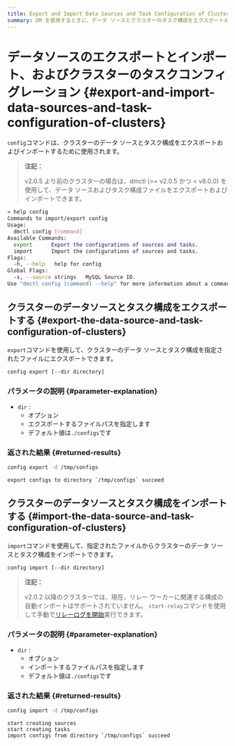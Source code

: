 ```yaml
---
title: Export and Import Data Sources and Task Configuration of Clusters
summary: DM を使用するときに、データ ソースとクラスターのタスク構成をエ​​クスポートおよびインポートする方法を学習します。
---
```


# データソースのエクスポートとインポート、およびクラスターのタスクコンフィグレーション {#export-and-import-data-sources-and-task-configuration-of-clusters}

`config`コマンドは、クラスターのデータ ソースとタスク構成をエ​​クスポートおよびインポートするために使用されます。

> **注記：**
>
> v2.0.5 より前のクラスターの場合は、dmctl (&gt;= v2.0.5 かつ &lt; v8.0.0) を使用して、データ ソースおよびタスク構成ファイルをエクスポートおよびインポートできます。

```bash
» help config
Commands to import/export config
Usage:
  dmctl config [command]
Available Commands:
  export      Export the configurations of sources and tasks.
  import      Import the configurations of sources and tasks.
Flags:
  -h, --help   help for config
Global Flags:
  -s, --source strings   MySQL Source ID.
Use "dmctl config [command] --help" for more information about a command.
```

## クラスターのデータソースとタスク構成をエ​​クスポートする {#export-the-data-source-and-task-configuration-of-clusters}

`export`コマンドを使用して、クラスターのデータ ソースとタスク構成を指定されたファイルにエクスポートできます。

```bash
config export [--dir directory]
```

### パラメータの説明 {#parameter-explanation}

-   `dir` :
    -   オプション
    -   エクスポートするファイルパスを指定します
    -   デフォルト値は`./configs`です

### 返された結果 {#returned-results}

```bash
config export -d /tmp/configs
```

    export configs to directory `/tmp/configs` succeed

## クラスターのデータソースとタスク構成をインポートする {#import-the-data-source-and-task-configuration-of-clusters}

`import`コマンドを使用して、指定されたファイルからクラスターのデータ ソースとタスク構成をインポートできます。

```bash
config import [--dir directory]
```

> **注記：**
>
> v2.0.2 以降のクラスターでは、現在、リレー ワーカーに関連する構成の自動インポートはサポートされていません。 `start-relay`コマンドを使用して手動で[リレーログを開始](/dm/relay-log.md#enable-and-disable-relay-log)実行できます。

### パラメータの説明 {#parameter-explanation}

-   `dir` :
    -   オプション
    -   インポートするファイルパスを指定します
    -   デフォルト値は`./configs`です

### 返された結果 {#returned-results}

```bash
config import -d /tmp/configs
```

    start creating sources
    start creating tasks
    import configs from directory `/tmp/configs` succeed
